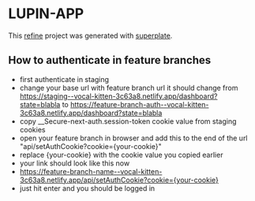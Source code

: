 # LUPIN-APP



This [refine](https://github.com/pankod/refine) project was generated with [superplate](https://github.com/pankod/refine).

## How to authenticate in feature branches

 * first authenticate in staging
 * change your base url with feature branch url 
   it should change from 
     https://staging--vocal-kitten-3c63a8.netlify.app/dashboard?state=blabla 
     to
     https://feature-branch-auth--vocal-kitten-3c63a8.netlify.app/dashboard?state=blabla
 * copy __Secure-next-auth.session-token cookie value from staging cookies
 * open your feature branch in browser and add this to the end of the url "api/setAuthCookie?cookie={your-cookie}"
 * replace {your-cookie} with the cookie value you copied earlier
 * your link should look like this now
 * https://feature-branch-name--vocal-kitten-3c63a8.netlify.app/api/setAuthCookie?cookie={your-cookie}
 * just hit enter and you should be logged in